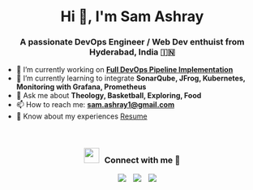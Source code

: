 <h1 align="center">Hi 👋, I'm Sam Ashray</h1>
<h3 align="center">A passionate DevOps Engineer / Web Dev enthuist from Hyderabad, India &#127470;&#127475</h3>

- 🔭 I’m currently working on **<a href="https://github.com/SamAshray1/DevOps-Project" target="blank">Full DevOps Pipeline Implementation</a>**
- 🌱 I’m currently learning to integrate **SonarQube, JFrog, Kubernetes, Monitoring with Grafana, Prometheus**
- 💬 Ask me about **Theology, Basketball, Exploring, Food**
- 📫 How to reach me: **sam.ashray1@gmail.com**
- 📄 Know about my experiences <a href="https://github.com/SamAshray1/SamAshray1/blob/ce3273db61a198832b5f0a2686b9f2a49fddf827/K.%20Sam-Ashray-3.pdf" target="blank">Resume</a>
<br/>
<h3 align="center" > <img src="https://media.giphy.com/media/iY8CRBdQXODJSCERIr/giphy.gif" width="30" height="30" style="margin-right: 10px;">Connect with me 🤝 </h3>

<p align="center">

 <div align="center"  class="icons-social" style="margin-left: 10px;">
        <a style="margin-left: 10px;"  target="_blank" href="https://www.linkedin.com/in/sam-ashray-a65398187/">
			<img src="https://img.icons8.com/doodle/40/000000/linkedin--v2.png"></a>
        <a style="margin-left: 10px;" target="_blank" href="https://github.com/SamAshray1">
			<img src="https://img.icons8.com/doodle/40/000000/github--v1.png"></a>
		<a style="margin-left: 10px;" target="_blank" href="">
			<img src="https://img.icons8.com/doodle/1x/twitter-squared--v2.png" ></a>
      </div>

</p>

